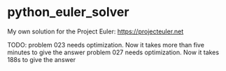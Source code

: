 python_euler_solver
===================

My own solution for the Project Euler: https://projecteuler.net

TODO:
    problem 023 needs optimization. Now it takes more than five minutes to give the answer
    problem 027 needs optimization. Now it takes 188s to give the answer
